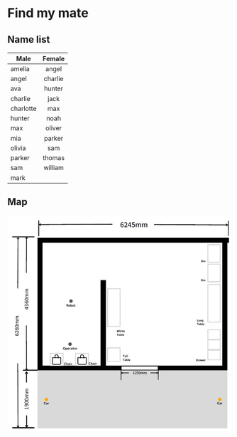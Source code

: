 # Find my mate

## Name list

|   Male        |    Female     |
|-----------    |:-------------:|
| amelia        |  angel        |
|  angel        | charlie       |
|  ava          |  hunter       |
|  charlie      |   jack        |
|  charlotte    |  max          |
|  hunter       | noah          |
|   max         | oliver        |
|  mia          | parker        |
|  olivia       | sam           |
|  parker       |  thomas       |
|  sam          | william       |
|   mark        |    |

## Map
   ![map](./img/map.jpg)